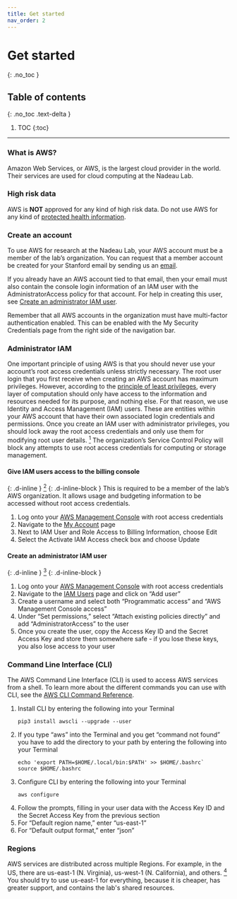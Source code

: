 ```yaml
---
title: Get started
nav_order: 2
---
```


# Get started
{: .no_toc }

## Table of contents
{: .no_toc .text-delta }

1. TOC
{:toc}

---

### What is AWS?
Amazon Web Services, or AWS, is the largest cloud provider in the world.
Their services are used for cloud computing at the Nadeau Lab.

### High risk data
AWS is **NOT** approved for any kind of high risk data. Do not use AWS for any kind of [protected health information](https://med.stanford.edu/irt/security/hipaa.html).

### Create an account
To use AWS for research at the Nadeau Lab, your AWS account must be a member of the lab’s organization.
You can request that a member account be created for your Stanford email by sending us an
[email](mailto:nadeau-aws@stanford.edu).

If you already have an AWS account tied to that email, then your email must also contain the console login information of an IAM user with the AdministratorAccess policy for that account.
For help in creating this user, see
[Create an administrator IAM user](#create-an-administrator-iam-user).

Remember that all AWS accounts in the organization must have multi-factor authentication enabled.
This can be enabled with the My Security Credentials page from the right side of the navigation bar.

### Administrator IAM
One important principle of using AWS is that you should never use your account’s root access credentials unless strictly necessary.
The root user login that you first receive when creating an AWS account has maximum privileges.
However, according to the
[principle of least privileges](https://en.wikipedia.org/wiki/Principle_of_least_privilege),
every layer of computation should only have access to the information and resources needed for its purpose, and nothing else.
For that reason, we use Identity and Access Management (IAM) users.
These are entities within your AWS account that have their own associated login credentials and permissions.
Once you create an IAM user with administrator privileges, you should lock away the root access credentials and only use them for modifying root user details.
[<sup>1</sup>](https://docs.aws.amazon.com/IAM/latest/UserGuide/id_root-user.html)
The organization’s Service Control Policy will block any attempts to use root access credentials for computing or storage management.

#### Give IAM users access to the billing console
{: .d-inline }
[<sup>2</sup>](https://docs.aws.amazon.com/awsaccountbilling/latest/aboutv2/grantaccess.html)
{: .d-inline-block }
This is required to be a member of the lab’s AWS organization.
It allows usage and budgeting information to be accessed without root access credentials.
1. Log onto your [AWS Management Console](https://console.aws.amazon.com) with root access credentials
1. Navigate to the [My Account](https://console.aws.amazon.com/billing/home?#/account) page
1. Next to IAM User and Role Access to Billing Information, choose Edit
1. Select the Activate IAM Access check box and choose Update

#### Create an administrator IAM user
{: .d-inline }
[<sup>3</sup>](https://docs.aws.amazon.com/IAM/latest/UserGuide/id_users_create.html#id_users_create_console)
{: .d-inline-block }
1. Log onto your [AWS Management Console](https://console.aws.amazon.com) with root access credentials
1. Navigate to the [IAM Users](https://console.aws.amazon.com/iam/home#/users) page and click on “Add user”
1. Create a username and select both “Programmatic access” and “AWS Management Console access”
1. Under “Set permissions,” select “Attach existing policies directly” and add “AdministratorAccess” to the user
1. Once you create the user, copy the Access Key ID and the Secret Access Key and store them somewhere safe - if you lose these keys, you also lose access to your user

### Command Line Interface (CLI)
The AWS Command Line Interface (CLI) is used to access AWS services from a shell.
To learn more about the different commands you can use with CLI, see the
[AWS CLI Command Reference](https://docs.aws.amazon.com/cli/latest/index.html).
1. Install CLI by entering the following into your Terminal
	```
	pip3 install awscli --upgrade --user
	```
1. If you type “aws” into the Terminal and you get “command not found” you have to add the directory to your path by entering the following into your Terminal
	```
	echo 'export PATH=$HOME/.local/bin:$PATH' >> $HOME/.bashrc`
	source $HOME/.bashrc
	```
1. Configure CLI by entering the following into your Terminal
	```
	aws configure
	```
1. Follow the prompts, filling in your user data with the Access Key ID and the Secret Access Key from the previous section
1. For “Default region name,” enter “us-east-1”
1. For “Default output format,” enter “json”

### Regions
AWS services are distributed across multiple Regions.
For example, in the US, there are us-east-1 (N. Virginia), us-west-1 (N. California), and others.
[<sup>4</sup>](https://docs.aws.amazon.com/AWSEC2/latest/UserGuide/using-regions-availability-zones.html)
You should try to use us-east-1 for everything, because it is cheaper, has greater support, and contains the lab's shared resources.


